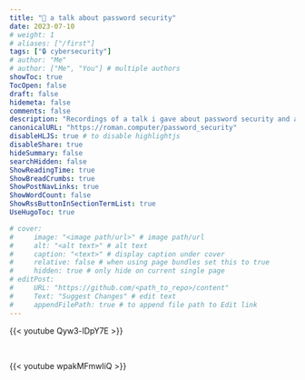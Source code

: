```yaml
---
title: "🔑 a talk about password security"
date: 2023-07-10
# weight: 1
# aliases: ["/first"]
tags: ["🔒 cybersecurity"]
# author: "Me"
# author: ["Me", "You"] # multiple authors
showToc: true
TocOpen: false
draft: false
hidemeta: false
comments: false
description: "Recordings of a talk i gave about password security and automating targeted password guesses using GPT-3."
canonicalURL: "https://roman.computer/password_security"
disableHLJS: true # to disable highlightjs
disableShare: true
hideSummary: false
searchHidden: false
ShowReadingTime: true
ShowBreadCrumbs: true
ShowPostNavLinks: true
ShowWordCount: false
ShowRssButtonInSectionTermList: true
UseHugoToc: true

# cover:
#     image: "<image path/url>" # image path/url
#     alt: "<alt text>" # alt text
#     caption: "<text>" # display caption under cover
#     relative: false # when using page bundles set this to true
#     hidden: true # only hide on current single page
# editPost:
#     URL: "https://github.com/<path_to_repo>/content"
#     Text: "Suggest Changes" # edit text
#     appendFilePath: true # to append file path to Edit link
---
```


{{< youtube Qyw3-lDpY7E >}}

<br>

{{< youtube wpakMFmwIiQ >}}